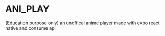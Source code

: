 # ANI_PLAY
(Education purpose only) an unoffical anime player made with expo react native and consume api 

